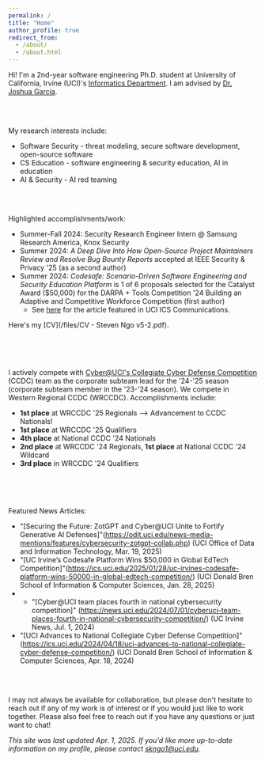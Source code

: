 ```yaml
---
permalink: /
title: "Home"
author_profile: true
redirect_from: 
  - /about/
  - /about.html
---
```


Hi! I'm a 2nd-year software engineering Ph.D. student at University of California, Irvine (UCI)'s [Informatics Department](https://www.informatics.uci.edu/). I am advised by [Dr. Joshua Garcia](https://jgarcia.ics.uci.edu/). 

<br>
<br>

My research interests include:
- Software Security - threat modeling, secure software development, open-source software
- CS Education - software engineering & security education, AI in education
- AI & Security - AI red teaming

<br>
<br>

Highlighted accomplishments/work:
- Summer-Fall 2024: Security Research Engineer Intern @ Samsung Research America, Knox Security
- Summer 2024: *A Deep Dive Into How Open-Source Project Maintainers Review and Resolve Bug Bounty Reports* accepted at IEEE Security & Privacy '25 (as a second author)
- Summer 2024: *Codesafe: Scenario-Driven Software Engineering and Security Education Platform* is 1 of 6 proposals selected for the Catalyst Award ($50,000) for the DARPA + Tools Competition '24 Building an Adaptive and Competitive Workforce Competition (first author)
  - See [here](https://ics.uci.edu/2025/01/28/uc-irvines-codesafe-platform-wins-50000-in-global-edtech-competition/) for the article featured in UCI ICS Communications.

Here's my [CV](/files/CV - Steven Ngo v5-2.pdf).

<br>
<br>
<br>

I actively compete with [Cyber@UCI's Collegiate Cyber Defense Competition](https://cyberuci.com/competition) (CCDC) team as the corporate subteam lead for the '24-'25 season (corporate subteam member in the '23-'24 season). We compete in Western Regional CCDC (WRCCDC). Accomplishments include:
- **1st place** at WRCCDC '25 Regionals --> Advancement to CCDC Nationals!
- **1st place** at WRCCDC '25 Qualifiers 
- **4th place** at National CCDC '24 Nationals
- **2nd place** at WRCCDC '24 Regionals, **1st place** at National CCDC '24 Wildcard
- **3rd place** in WRCCDC '24 Qualifiers

<br>
<br>
<br>

Featured News Articles:
- "[Securing the Future: ZotGPT and Cyber@UCI Unite to Fortify Generative AI Defenses]"(https://odit.uci.edu/news-media-mentions/features/cybersecurity-zotgpt-collab.php) (UCI Office of Data and Information Technology, Mar. 19, 2025)
- "[UC Irvine’s Codesafe Platform Wins $50,000 in Global EdTech Competition]"(https://ics.uci.edu/2025/01/28/uc-irvines-codesafe-platform-wins-50000-in-global-edtech-competition/) (UCI Donald Bren School of Information & Computer Sciences, Jan. 28, 2025)
- - "[Cyber@UCI team places fourth in national cybersecurity competition]" (https://news.uci.edu/2024/07/01/cyberuci-team-places-fourth-in-national-cybersecurity-competition/) (UC Irvine News, Jul. 1, 2024)
- "[UCI Advances to National Collegiate Cyber Defense Competition]"(https://ics.uci.edu/2024/04/18/uci-advances-to-national-collegiate-cyber-defense-competition/) (UCI Donald Bren School of Information & Computer Sciences, Apr. 18, 2024)

<br>
<br>

I may not always be available for collaboration, but please don't hesitate to reach out if any of my work is of interest or if you would just like to work together. Please also feel free to reach out if you have any questions or just want to chat!



*This site was last updated Apr. 1, 2025.*
*If you'd like more up-to-date information on my profile, please contact [skngo1@uci.edu](mailto:skngo1@uci.edu).*
